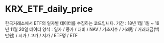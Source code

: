 # KRX_ETF_daily_price
한국거래소에서 ETF의 일자별 데이터를 수집하는 코드입니다.
기간 : 18년 1월 1일 ~ 19년 11월 20일
데이터 양식 : 일자 / 종가 / 대비 / NAV / 기초지수 / 거래량 / 거래대금(백만원) / 시가 / 고가 / 저가 / ETF명 / ETF 
